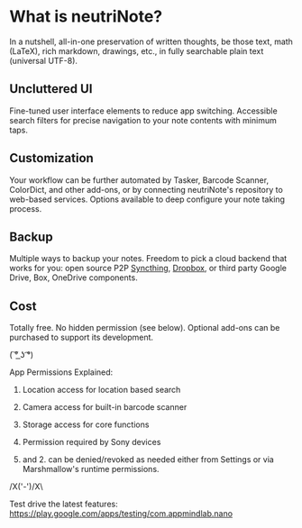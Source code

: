 What is neutriNote?
===================

In a nutshell, all-in-one preservation of written thoughts, be those text, math (LaTeX), rich markdown, drawings, etc.,  in fully searchable plain text (universal UTF-8).


Uncluttered UI
--------------

Fine-tuned user interface elements to reduce app switching. Accessible search filters for precise navigation to your note contents with minimum taps.


Customization
-------------

Your workflow can be further automated by Tasker, Barcode Scanner, ColorDict, and other add-ons, or by connecting neutriNote's repository to web-based services. Options available to deep configure your note taking process.  


Backup
------

Multiple ways to backup your notes.  Freedom to pick a cloud backend that works for you: open source P2P <a href="https://play.google.com/store/apps/details?id=com.nutomic.syncthingandroid">Syncthing</a>, <a href="https://play.google.com/store/apps/details?id=com.appmindlab.connector">Dropbox</a>, or third party Google Drive, Box, OneDrive components.


Cost
----

Totally free.  No hidden permission (see below).  Optional add-ons can be purchased to support its development.


( ͠° ͟ʖ ͡°)﻿

App Permissions Explained:

1. Location access for location based search
2. Camera access for built-in barcode scanner
3. Storage access for core functions
4. Permission required by Sony devices

1. and 2. can be denied/revoked as needed either from Settings or via Marshmallow's runtime permissions.


/X\('-')/X\

Test drive the latest features: https://play.google.com/apps/testing/com.appmindlab.nano
